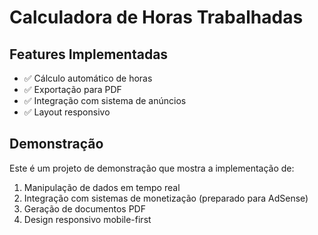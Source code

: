

# Calculadora de Horas Trabalhadas

## Features Implementadas
- ✅ Cálculo automático de horas
- ✅ Exportação para PDF
- ✅ Integração com sistema de anúncios
- ✅ Layout responsivo

## Demonstração
Este é um projeto de demonstração que mostra a implementação de:
1. Manipulação de dados em tempo real
2. Integração com sistemas de monetização (preparado para AdSense)
3. Geração de documentos PDF
4. Design responsivo mobile-first
